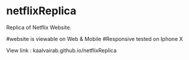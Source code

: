 # netflixReplica
Replica of Netflix Website.

#website is viewable on Web & Mobile
#Responsive tested on Iphone X

View link : kaalvairab.github.io/netflixReplica
